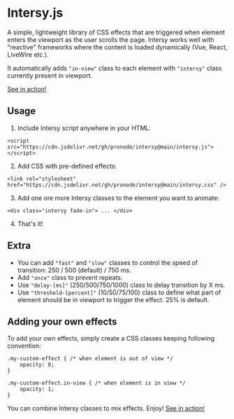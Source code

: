 # Intersy.js

A simple, lightweight library of CSS effects that are triggered when element enters the viewport as the user scrolls the page.
Intersy works well with "reactive" frameworks where the content is loaded dynamically (Vue, React, LiveWire etc.).

It automatically adds `"in-view"` class to each element with `"intersy"` class currently present in viewport.

[See in action!](https://pronode.github.io/intersy/)

## Usage

1. Include Intersy script anywhere in your HTML:

```
<script src="https://cdn.jsdelivr.net/gh/pronode/intersy@main/intersy.js"></script>
```

2. Add CSS with pre-defined effects:

```
<link rel="stylesheet" href="https://cdn.jsdelivr.net/gh/pronode/intersy@main/intersy.css" />
```

3. Add one ore more Intersy classes to the element you want to animate:

```
<div class="intersy fade-in"> ... </div>
```

4. That's it!

## Extra

-   You can add `"fast"` and `"slow"` classes to control the speed of transition: 250 / 500 (default) / 750 ms.
-   Add `"once"` class to prevent repeats.
-   Use `"delay-[ms]"` (250/500/750/1000) class to delay transition by X ms.
-   Use `"threshold-[percent]"` (10/50/75/100) class to define what part of element should be in viewport to trigger the effect. 25% is default.

## Adding your own effects

To add your own effects, simply create a CSS classes keeping following convention:

```
.my-custom-effect { /* when element is out of view */
    opacity: 0;
}

.my-custom-effect.in-view { /* when element is in view */
    opacity: 1;
}
```

You can combine Intersy classes to mix effects. Enjoy!
[See in action!](https://pronode.github.io/intersy/)
